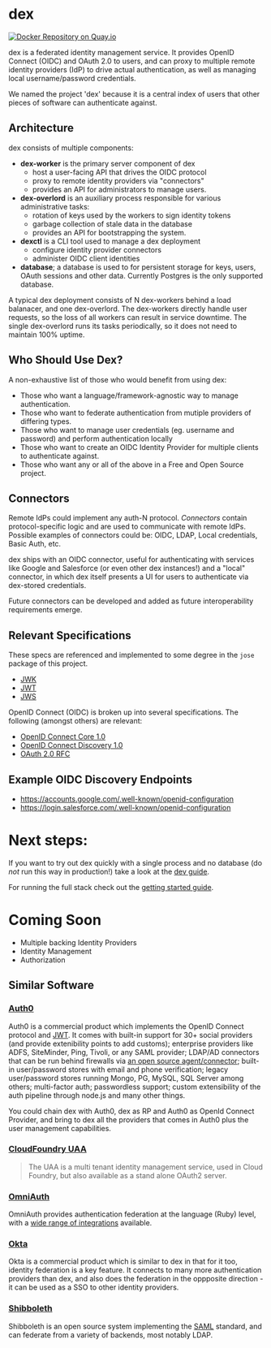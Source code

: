 # dex


[![Docker Repository on Quay.io](https://quay.io/repository/coreos/dex/status?token=2e772caf-ea17-45d5-8455-8fcf39dae6e1 "Docker Repository on Quay.io")](https://quay.io/repository/coreos/dex)

dex is a federated identity management service. It provides OpenID Connect (OIDC) and OAuth 2.0 to users, and can proxy to multiple remote identity providers (IdP) to drive actual authentication, as well as managing local username/password credentials.

We named the project 'dex' because it is a central index of users that other pieces of software can authenticate against.


## Architecture

dex consists of multiple components:

- **dex-worker** is the primary server component of dex
	- host a user-facing API that drives the OIDC protocol
	- proxy to remote identity providers via "connectors"
	- provides an API for administrators to manage users.
- **dex-overlord** is an auxiliary process responsible for various administrative tasks:
	- rotation of keys used by the workers to sign identity tokens
	- garbage collection of stale data in the database
	- provides an API for bootstrapping the system.
- **dexctl** is a CLI tool used to manage a dex deployment
	- configure identity provider connectors
	- administer OIDC client identities
- **database**; a database is used to for persistent storage for keys, users,
  OAuth sessions and other data. Currently Postgres is the only supported
  database.

A typical dex deployment consists of N dex-workers behind a load balanacer, and one dex-overlord.
The dex-workers directly handle user requests, so the loss of all workers can result in service downtime.
The single dex-overlord runs its tasks periodically, so it does not need to maintain 100% uptime.

## Who Should Use Dex?

A non-exhaustive list of those who would benefit from using dex:

- Those who want a language/framework-agnostic way to manage authentication.
- Those who want to federate authentication from mutiple providers of differing types.
- Those who want to manage user credentials (eg. username and password) and perform authentication locally
- Those who want to create an OIDC Identity Provider for multiple clients to authenticate against.
- Those who want any or all of the above in a Free and Open Source project.

## Connectors

Remote IdPs could implement any auth-N protocol. *Connectors* contain protocol-specific logic and are used to communicate with remote IdPs. Possible examples of connectors could be: OIDC, LDAP, Local credentials, Basic Auth, etc.

dex ships with an OIDC connector, useful for authenticating with services like Google and Salesforce (or even other dex instances!) and a "local" connector, in which dex itself presents a UI for users to authenticate via dex-stored credentials.

Future connectors can be developed and added as future interoperability requirements emerge.

## Relevant Specifications

These specs are referenced and implemented to some degree in the `jose` package of this project.

- [JWK](https://tools.ietf.org/html/draft-ietf-jose-json-web-key-36)
- [JWT](https://tools.ietf.org/html/draft-ietf-oauth-json-web-token-30)
- [JWS](https://tools.ietf.org/html/draft-jones-json-web-signature-04)

OpenID Connect (OIDC) is broken up into several specifications. The following (amongst others) are relevant:

- [OpenID Connect Core 1.0](https://openid.net/specs/openid-connect-core-1_0.html)
- [OpenID Connect Discovery 1.0](https://openid.net/specs/openid-connect-discovery-1_0.html)
- [OAuth 2.0 RFC](https://tools.ietf.org/html/rfc6749)

## Example OIDC Discovery Endpoints

- https://accounts.google.com/.well-known/openid-configuration
- https://login.salesforce.com/.well-known/openid-configuration

# Next steps:

If you want to try out dex quickly with a single process and no database (do *not* run this way in production!) take a look at the [dev guide][dev-guide].

For running the full stack check out the [getting started guide][getting-started].

[getting-started]: https://github.com/coreos/dex/blob/master/Documentation/getting-started.md
[dev-guide]: https://github.com/coreos/dex/blob/master/Documentation/dev-guide.md

# Coming Soon

- Multiple backing Identity Providers
- Identity Management
- Authorization

## Similar Software

### [Auth0](https://auth0.com)

Auth0 is a commercial product which implements the OpenID Connect protocol and [JWT](http://jwt.io). It comes with built-in support for 30+ social providers (and provide extenibility points to add customs); enterprise providers like ADFS, SiteMinder, Ping, Tivoli, or any SAML provider; LDAP/AD connectors that can be run behind firewalls via [an open source agent/connector](https://github.com/auth0/ad-ldap-connector); built-in user/password stores with email and phone verification; legacy user/password stores running Mongo, PG, MySQL, SQL Server among others; multi-factor auth; passwordless support; custom extensibility of the auth pipeline through node.js and many other things.

You could chain dex with Auth0, dex as RP and Auth0 as OpenId Connect Provider, and bring to dex all the providers that comes in Auth0 plus the user management capabilities. 

### [CloudFoundry UAA](https://github.com/cloudfoundry/uaa)

>The UAA is a multi tenant identity management service, used in Cloud Foundry, but also available as a stand alone OAuth2 server.

### [OmniAuth](https://github.com/intridea/omniauth)

OmniAuth provides authentication federation at the language (Ruby) level, with a [wide range of integrations](https://github.com/intridea/omniauth/wiki/List-of-Strategies) available.

### [Okta](http://developer.okta.com/product/)
Okta is a commercial product which is similar to dex in that for it too, identity federation is a key feature. It connects to many more authentication providers than dex, and also does the federation in the oppposite direction - it can be used as a SSO to other identity providers.

### [Shibboleth](https://shibboleth.net/)

Shibboleth is an open source system implementing the [SAML](https://www.oasis-open.org/standards#samlv2.0) standard, and can federate from a variety of backends, most notably LDAP. 

